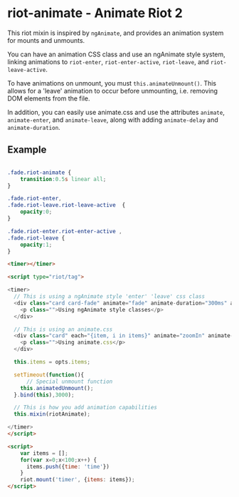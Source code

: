 # riot-animate - Animate Riot 2
This riot mixin is inspired by `ngAnimate`, and provides an animation system for mounts and unmounts.

You can have an animation CSS class and use an ngAnimate style system, linking animations to `riot-enter`, `riot-enter-active`, `riot-leave`, and `riot-leave-active`.

To have animations on unmount, you must `this.animateUnmount()`. This allows for a 'leave' animation to occur before unmounting, i.e. removing DOM elements from the file.

In addition, you can easily use animate.css and use the attributes `animate`, `animate-enter`, and `animate-leave`, along with adding `animate-delay` and `animate-duration`.

## Example

```css

.fade.riot-animate {
	transition:0.5s linear all;
}

.fade.riot-enter,
.fade.riot-leave.riot-leave-active  {
	opacity:0;
}

.fade.riot-enter.riot-enter-active ,
.fade.riot-leave {
	opacity:1;
}

```

```html
<timer></timer>

<script type="riot/tag">

<timer>
  // This is using a ngAnimate style 'enter' 'leave' css class
  <div class="card card-fade" animate="fade" animate-duration="300ms" animate-delay="1000ms">
    <p class="">Using ngAnimate style classes</p>
  </div>

  // This is using an animate.css 
  <div class="card" each="{item, i in items}" animate="zoomIn" animate-leave="zoomOut" animate-duration="300ms" animate-delay="{i*20}ms">
    <p class="">Using animate.css</p>
  </div>

  this.items = opts.items;

  setTimeout(function(){
      // Special unmount function
    this.animatedUnmount();
  }.bind(this),3000);

  // This is how you add animation capabilities
  this.mixin(riotAnimate);

</timer>
</script>

<script>
    var items = [];
    for(var x=0;x<100;x++) {
      items.push({time: 'time'})
    }
    riot.mount('timer', {items: items});
</script>

```
